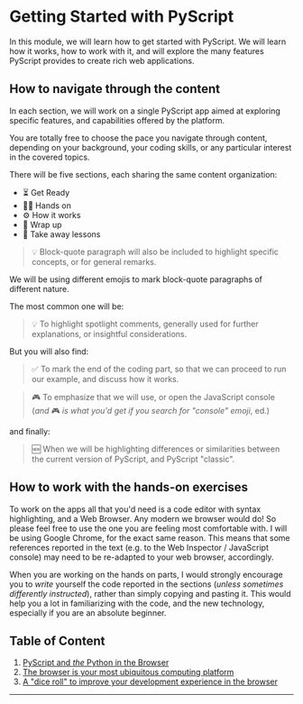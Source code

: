 # Getting Started with PyScript

In this module, we will learn how to get started with PyScript.
We will learn how it works, how to work with it, and will explore
the many features PyScript provides to create rich web applications.

## How to navigate through the content

In each section, we will work on a single PyScript app aimed at exploring specific
features, and capabilities offered by the platform.

You are totally free to choose the pace you navigate through content, depending on your
background, your coding skills, or any particular interest in the covered topics.

There will be five sections, each sharing the same content organization:
- ⏳ Get Ready
- 🧑‍💻 Hands on
- ⚙️ How it works
- 🎁 Wrap up
- 🥡 Take away lessons

> 💡 Block-quote paragraph will also be included to highlight specific concepts, or for general remarks.

We will be using different emojis to mark block-quote paragraphs of different nature.

The most common one will be:

> 💡 To highlight spotlight comments, generally used for further explanations, or
> insightful considerations.

But you will also find:

> ✅ To mark the end of the coding part, so that we can proceed to run our example,
> and discuss how it works.

> 🎮 To emphasize that we will use, or open the JavaScript console
> (_and_ 🎮 _is what you'd get if you search for "console" emoji_, ed.)

and finally:

> 🆕 When we will be highlighting differences or similarities between the current
> version of PyScript, and PyScript "classic".

## How to work with the hands-on exercises

To work on the apps all that you'd need is a code editor with syntax highlighting, 
and a Web Browser. 
Any modern we browser would do! So please feel free to use the one you are feeling 
most comfortable with. I will be using Google Chrome, for the exact same reason. 
This means that some references reported
in the text (e.g. to the Web Inspector / JavaScript console) may need to be re-adapted
to your web browser, accordingly.

When you are working on the hands on parts, I would strongly encourage you 
to _write_ yourself the code reported in the sections 
(_unless sometimes differently instructed_), rather than simply
copying and pasting it. 
This would help you a lot in familiarizing with the code, and the new
technology, especially if you are an absolute beginner.

## Table of Content

1. [PyScript and _the_ Python in the Browser](./01_python_in_the_browser/python_in_the_browser.md)
2. [The browser is your most ubiquitous computing platform](./02_pyodide/browser_as_computing_platform.md)
3. [A "dice roll" to improve your development experience in the browser](./03_pyscript_com/better_dev_experience.md)
<!-- 4. [Reading Excel (`.xls`) files with PyScript](./04_pyscript_and_excel/04_pyscript_excel.md) -->

---
